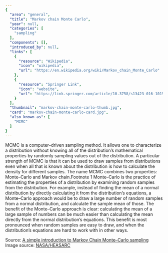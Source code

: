 ```yaml
---
{
  "area": "general",
  "title": "Markov chain Monte Carlo",
  "year": null,
  "categories": [
    "sampling"
  ],
  "components": [],
  "introduced_by": null,
  "links": [
    {
      "resource": "Wikipedia",
      "icon": "wikipedia",
      "url": "https://en.wikipedia.org/wiki/Markov_chain_Monte_Carlo"
    },
    {
      "resource": "Springer Link",
      "icon": "website",
      "url": "https://link.springer.com/article/10.3758/s13423-016-1015-8"
    }
  ],
  "thumbnail": "markov-chain-monte-carlo-thumb.jpg",
  "card": "markov-chain-monte-carlo-card.jpg",
  "also_known_as": [
    "MCMC"
  ]
}
---
```

MCMC is a computer–driven sampling method. It allows one to characterize a distribution without knowing all of the distribution’s mathematical properties by randomly sampling values out of the distribution. A particular strength of MCMC is that it can be used to draw samples from distributions even when all that is known about the distribution is how to calculate the density for different samples. The name MCMC combines two properties: Monte–Carlo and Markov chain.Footnote 1 Monte–Carlo is the practice of estimating the properties of a distribution by examining random samples from the distribution. For example, instead of finding the mean of a normal distribution by directly calculating it from the distribution’s equations, a Monte–Carlo approach would be to draw a large number of random samples from a normal distribution, and calculate the sample mean of those. The benefit of the Monte–Carlo approach is clear: calculating the mean of a large sample of numbers can be much easier than calculating the mean directly from the normal distribution’s equations. This benefit is most pronounced when random samples are easy to draw, and when the distribution’s equations are hard to work with in other ways.  

Source: [A simple introduction to Markov Chain Monte–Carlo sampling](https://link.springer.com/article/10.3758/s13423-016-1015-8)  
Image source: [NASA/HEASARC](https://heasarc.gsfc.nasa.gov/xanadu/xspec/manual/node43.html)  
